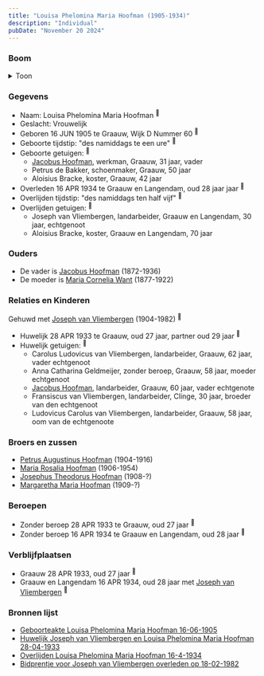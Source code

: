 ```yaml
---
title: "Louisa Phelomina Maria Hoofman (1905-1934)"
description: "Individual"
pubDate: "November 20 2024"
---
```


### Boom
<details><summary>Toon</summary>

![test](https://www.plantuml.com/plantuml/svg/ZPDRQnin48NVzIk6v25FWRtuiZN690wxIKDIJ9CsvCdCxawymbh9IDeQ4_pVA-_5Dcqf-oQaSwHlvenkZ4Ljgr8mi-PoWnfBI35RhxIgP7wdXD9WDKhZZaXQLl2S8ECw4zIigTpO7PHKfgHDisKiQL9sjo5sTcicq1ZuP00mLped_LhmR2t9cEcqH2vdCmZPdh4hMDHF6TOuBXunKsbbu46fZnBb1Q21hvxdZGE0opXCXidSNVlvmKdaUvXEKantorHPAsWoWmXUuWNuaLFVQyHgUwOqwqg89SfycMbbJAeSZRFuGxXTV0V_IpZgFFiEvXarHxXJMf9mYpUKjWCA_843IkPn68V_0N8euzueOtZyySsH104yLCBO4yXqigKyvt9Lr_Xy--vKNbYp94rpBWLV5NP7GgYjuzcpjcdNrws2jT2dZUIeg8z6h7ljILNS82mA4gha4g7fmn-HE0SSm-pHYL5RdJVidyseosRGUe0aFA5SaSonF0nGDpRAqAQ0NoZXf-3rV3hD4JNm-aoF7q8Ipm-8W_w8KUk9Wh_6vpor8EfAEOij_6TiXyPsAOMinJzji1jNlFl3lm40)
</details>

### Gegevens
- Naam: Louisa Phelomina Maria Hoofman <sup><a href="../s00363/" style="text-decoration:none" title="Geboorteakte Louisa Phelomina Maria Hoofman 16-06-1905">:link:</a></sup>
- Geslacht: Vrouwelijk
- Geboren 16 JUN 1905 te Graauw, Wijk D Nummer 60 <sup><a href="../s00363/" style="text-decoration:none" title="Geboorteakte Louisa Phelomina Maria Hoofman 16-06-1905">:link:</a></sup>
- Geboorte tijdstip: "des namiddags te een ure" <sup><a href="../s00363/" style="text-decoration:none" title="Geboorteakte Louisa Phelomina Maria Hoofman 16-06-1905">:link:</a></sup>
- Geboorte getuigen: <sup><a href="../s00363/" style="text-decoration:none" title="Geboorteakte Louisa Phelomina Maria Hoofman 16-06-1905">:link:</a></sup>
  - [Jacobus Hoofman](../i00072/), werkman, Graauw, 31 jaar, vader
  - Petrus de Bakker, schoenmaker, Graauw, 50 jaar
  - Aloisius Bracke, koster, Graauw, 42 jaar
- Overleden 16 APR 1934 te Graauw en Langendam, oud 28 jaar jaar <sup><a href="../s00371/" style="text-decoration:none" title="Overlijden Louisa Phelomina Maria Hoofman 16-4-1934">:link:</a></sup>
- Overlijden tijdstip: "des namiddags ten half vijf" <sup><a href="../s00371/" style="text-decoration:none" title="Overlijden Louisa Phelomina Maria Hoofman 16-4-1934">:link:</a></sup>
- Overlijden getuigen: <sup><a href="../s00371/" style="text-decoration:none" title="Overlijden Louisa Phelomina Maria Hoofman 16-4-1934">:link:</a></sup>
  - Joseph van Vliembergen, landarbeider, Graauw en Langendam, 30 jaar, echtgenoot
  - Aloisius Bracke, koster, Graauw en Langendam, 70 jaar

### Ouders
- De vader is [Jacobus Hoofman](../i00072/) (1872-1936)
- De moeder is [Maria Cornelia Want](../i00214/) (1877-1922)

### Relaties en Kinderen

Gehuwd met [Joseph van Vliembergen](../i00220/) (1904-1982) <sup><a href="../s00370/" style="text-decoration:none" title="Huwelijk Joseph van Vliembergen en Louisa Phelomina Maria Hoofman 28-04-1933">:link:</a></sup>
- Huwelijk 28 APR 1933 te Graauw, oud 27 jaar, partner oud 29 jaar <sup><a href="../s00370/" style="text-decoration:none" title="Huwelijk Joseph van Vliembergen en Louisa Phelomina Maria Hoofman 28-04-1933">:link:</a></sup>
- Huwelijk getuigen:  <sup><a href="../s00370/" style="text-decoration:none" title="Huwelijk Joseph van Vliembergen en Louisa Phelomina Maria Hoofman 28-04-1933">:link:</a></sup>
  - Carolus Ludovicus van Vliembergen, landarbeider, Graauw, 62 jaar, vader echtgenoot
  - Anna Catharina Geldmeijer, zonder beroep, Graauw, 58 jaar, moeder echtgenoot
  - [Jacobus Hoofman](../i00072/), landarbeider, Graauw, 60 jaar, vader echtgenote
  - Fransiscus van Vliembergen, landarbeider, Clinge, 30 jaar, broeder van den echtgenoot
  - Ludovicus Carolus van Vliembergen, landarbeider, Graauw, 58 jaar, oom van de echtgenoote

### Broers en zussen
- [Petrus Augustinus Hoofman](../i00215/) (1904-1916)
- [Maria Rosalia Hoofman](../i00217/) (1906-1954)
- [Josephus Theodorus Hoofman](../i00218/) (1908-?)
- [Margaretha Maria Hoofman](../i00219/) (1909-?)

### Beroepen
- Zonder beroep 28 APR 1933 te Graauw, oud 27 jaar <sup><a href="../s00370/" style="text-decoration:none" title="Huwelijk Joseph van Vliembergen en Louisa Phelomina Maria Hoofman 28-04-1933">:link:</a></sup>
- Zonder beroep 16 APR 1934 te Graauw en Langendam, oud 28 jaar <sup><a href="../s00371/" style="text-decoration:none" title="Overlijden Louisa Phelomina Maria Hoofman 16-4-1934">:link:</a></sup>

### Verblijfplaatsen
- Graauw  28 APR 1933, oud 27 jaar  <sup><a href="../s00370/" style="text-decoration:none" title="Huwelijk Joseph van Vliembergen en Louisa Phelomina Maria Hoofman 28-04-1933">:link:</a></sup>
- Graauw en Langendam  16 APR 1934, oud 28 jaar met [Joseph van Vliembergen](../i00220/) <sup><a href="../s00371/" style="text-decoration:none" title="Overlijden Louisa Phelomina Maria Hoofman 16-4-1934">:link:</a></sup>

### Bronnen lijst
- [Geboorteakte Louisa Phelomina Maria Hoofman 16-06-1905](../s00363/)
- [Huwelijk Joseph van Vliembergen en Louisa Phelomina Maria Hoofman 28-04-1933](../s00370/)
- [Overlijden Louisa Phelomina Maria Hoofman 16-4-1934](../s00371/)
- [Bidprentje voor Joseph van Vliembergen overleden op 18-02-1982](../s00375/)